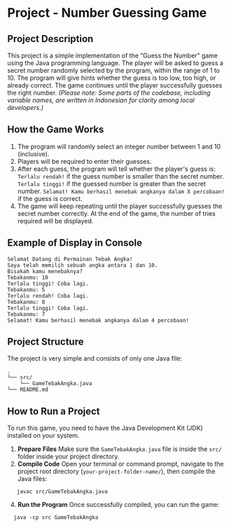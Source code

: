 # Project - Number Guessing Game
## Project Description
   This project is a simple implementation of the “Guess the Number” game using the Java programming language. The player will be asked to guess a secret number randomly selected by the program, within the range of 1 to 10. The program will give hints whether the guess is too low, too high, or already correct. The game continues until the player successfully guesses the right number.
*(Please note: Some parts of the codebase, including variable names, are written in Indonesian for clarity among local developers.)*
## How the Game Works
   1.	The program will randomly select an integer number between 1 and 10 (inclusive). 
   2.	Players will be required to enter their guesses. 
   3.	After each guess, the program will tell whether the player's guess is: 
      `Terlalu rendah!` if the guess number is smaller than the secret number. 
      `Terlalu tinggi!` if the guessed number is greater than the secret number. 
      `Selamat! Kamu berhasil menebak angkanya dalam X percobaan!` if the guess is correct. 
   4.	The game will keep repeating until the player successfully guesses the secret number correctly. At the end of the game, the number of tries required will be displayed.
## Example of Display in Console
```
Selamat Datang di Permainan Tebak Angka!
Saya telah memilih sebuah angka antara 1 dan 10.
Bisakah kamu menebaknya?
Tebakanmu: 10
Terlalu tinggi! Coba lagi.
Tebakanmu: 5
Terlalu rendah! Coba lagi.
Tebakanmu: 8
Terlalu tinggi! Coba lagi.
Tebakanmu: 7
Selamat! Kamu berhasil menebak angkanya dalam 4 percobaan!
```
## Project Structure
The project is very simple and consists of only one Java file:
```
. 
└── src/ 
    └── GameTebakAngka.java 	
└── README.md
```
## How to Run a Project
To run this game, you need to have the Java Development Kit (JDK) installed on your system.
   1.	**Prepare Files**
      Make sure the `GameTebakAngka.java` file is inside the `src/` folder inside your project directory.
   2.	**Compile Code**
      Open your terminal or command prompt, navigate to the project root directory (`your-project-folder-name/`), then compile the Java files:
     	
 	   javac src/GameTebakAngka.java
      
   4.	**Run the Program**
      Once successfully compiled, you can run the game:
     	
      java -cp src GameTebakAngka
